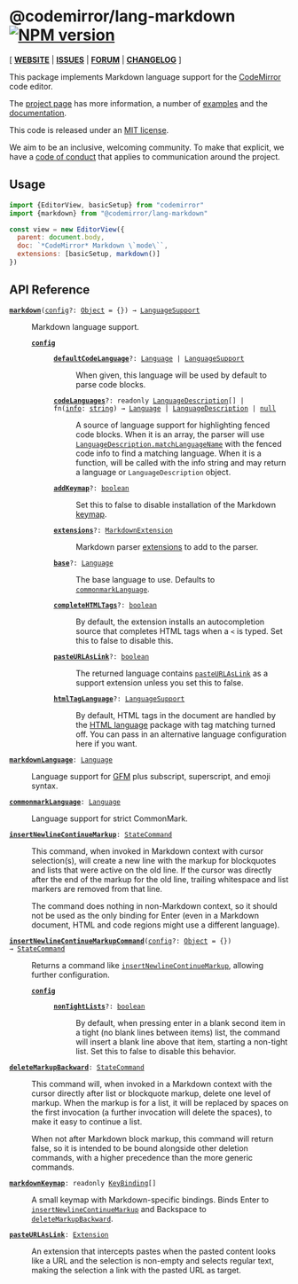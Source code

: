 <!-- NOTE: README.md is generated from src/README.md -->

# @codemirror/lang-markdown [![NPM version](https://img.shields.io/npm/v/@codemirror/lang-markdown.svg)](https://www.npmjs.org/package/@codemirror/lang-markdown)

[ [**WEBSITE**](https://codemirror.net/) | [**ISSUES**](https://github.com/codemirror/dev/issues) | [**FORUM**](https://discuss.codemirror.net/c/next/) | [**CHANGELOG**](https://github.com/codemirror/lang-markdown/blob/main/CHANGELOG.md) ]

This package implements Markdown language support for the
[CodeMirror](https://codemirror.net/) code editor.

The [project page](https://codemirror.net/) has more information, a
number of [examples](https://codemirror.net/examples/) and the
[documentation](https://codemirror.net/docs/).

This code is released under an
[MIT license](https://github.com/codemirror/lang-markdown/tree/main/LICENSE).

We aim to be an inclusive, welcoming community. To make that explicit,
we have a [code of
conduct](http://contributor-covenant.org/version/1/1/0/) that applies
to communication around the project.

## Usage

```javascript
import {EditorView, basicSetup} from "codemirror"
import {markdown} from "@codemirror/lang-markdown"

const view = new EditorView({
  parent: document.body,
  doc: `*CodeMirror* Markdown \`mode\``,
  extensions: [basicSetup, markdown()]
})
```

## API Reference

<dl>
<dt id="user-content-markdown">
  <code><strong><a href="#user-content-markdown">markdown</a></strong>(<a id="user-content-markdown^config" href="#user-content-markdown^config">config</a>&#8288;?: <a href="https://developer.mozilla.org/en-US/docs/Web/JavaScript/Reference/Global_Objects/Object">Object</a> = {}) → <a href="https://codemirror.net/docs/ref#language.LanguageSupport">LanguageSupport</a></code></dt>

<dd><p>Markdown language support.</p>
<dl><dt id="user-content-markdown^config">
  <code><strong><a href="#user-content-markdown^config">config</a></strong></code></dt>

<dd><dl><dt id="user-content-markdown^config.defaultcodelanguage">
  <code><strong><a href="#user-content-markdown^config.defaultcodelanguage">defaultCodeLanguage</a></strong>&#8288;?: <a href="https://codemirror.net/docs/ref#language.Language">Language</a> | <a href="https://codemirror.net/docs/ref#language.LanguageSupport">LanguageSupport</a></code></dt>

<dd><p>When given, this language will be used by default to parse code
blocks.</p>
</dd><dt id="user-content-markdown^config.codelanguages">
  <code><strong><a href="#user-content-markdown^config.codelanguages">codeLanguages</a></strong>&#8288;?: readonly <a href="https://codemirror.net/docs/ref#language.LanguageDescription">LanguageDescription</a>[] | fn(<a id="user-content-markdown^config.codelanguages^info" href="#user-content-markdown^config.codelanguages^info">info</a>: <a href="https://developer.mozilla.org/en-US/docs/Web/JavaScript/Reference/Global_Objects/String">string</a>) → <a href="https://codemirror.net/docs/ref#language.Language">Language</a> | <a href="https://codemirror.net/docs/ref#language.LanguageDescription">LanguageDescription</a> | <a href="https://developer.mozilla.org/en-US/docs/Web/JavaScript/Reference/Global_Objects/null">null</a></code></dt>

<dd><p>A source of language support for highlighting fenced code
blocks. When it is an array, the parser will use
<a href="https://codemirror.net/docs/ref/#language.LanguageDescription%5EmatchLanguageName"><code>LanguageDescription.matchLanguageName</code></a>
with the fenced code info to find a matching language. When it
is a function, will be called with the info string and may
return a language or <code>LanguageDescription</code> object.</p>
</dd><dt id="user-content-markdown^config.addkeymap">
  <code><strong><a href="#user-content-markdown^config.addkeymap">addKeymap</a></strong>&#8288;?: <a href="https://developer.mozilla.org/en-US/docs/Web/JavaScript/Reference/Global_Objects/Boolean">boolean</a></code></dt>

<dd><p>Set this to false to disable installation of the Markdown
<a href="#user-content-markdownkeymap">keymap</a>.</p>
</dd><dt id="user-content-markdown^config.extensions">
  <code><strong><a href="#user-content-markdown^config.extensions">extensions</a></strong>&#8288;?: <a href="https://github.com/lezer-parser/markdown#user-content-markdownextension">MarkdownExtension</a></code></dt>

<dd><p>Markdown parser
<a href="https://github.com/lezer-parser/markdown#user-content-markdownextension">extensions</a>
to add to the parser.</p>
</dd><dt id="user-content-markdown^config.base">
  <code><strong><a href="#user-content-markdown^config.base">base</a></strong>&#8288;?: <a href="https://codemirror.net/docs/ref#language.Language">Language</a></code></dt>

<dd><p>The base language to use. Defaults to
<a href="#user-content-commonmarklanguage"><code>commonmarkLanguage</code></a>.</p>
</dd><dt id="user-content-markdown^config.completehtmltags">
  <code><strong><a href="#user-content-markdown^config.completehtmltags">completeHTMLTags</a></strong>&#8288;?: <a href="https://developer.mozilla.org/en-US/docs/Web/JavaScript/Reference/Global_Objects/Boolean">boolean</a></code></dt>

<dd><p>By default, the extension installs an autocompletion source that
completes HTML tags when a <code>&lt;</code> is typed. Set this to false to
disable this.</p>
</dd><dt id="user-content-markdown^config.pasteurlaslink">
  <code><strong><a href="#user-content-markdown^config.pasteurlaslink">pasteURLAsLink</a></strong>&#8288;?: <a href="https://developer.mozilla.org/en-US/docs/Web/JavaScript/Reference/Global_Objects/Boolean">boolean</a></code></dt>

<dd><p>The returned language contains
<a href="#user-content-pasteurlaslink"><code>pasteURLAsLink</code></a> as a support
extension unless you set this to false.</p>
</dd><dt id="user-content-markdown^config.htmltaglanguage">
  <code><strong><a href="#user-content-markdown^config.htmltaglanguage">htmlTagLanguage</a></strong>&#8288;?: <a href="https://codemirror.net/docs/ref#language.LanguageSupport">LanguageSupport</a></code></dt>

<dd><p>By default, HTML tags in the document are handled by the <a href="https://github.com/codemirror/lang-html">HTML
language</a> package with
tag matching turned off. You can pass in an alternative language
configuration here if you want.</p>
</dd></dl></dd></dl></dd>
<dt id="user-content-markdownlanguage">
  <code><strong><a href="#user-content-markdownlanguage">markdownLanguage</a></strong>: <a href="https://codemirror.net/docs/ref#language.Language">Language</a></code></dt>

<dd><p>Language support for <a href="https://github.github.com/gfm/">GFM</a> plus
subscript, superscript, and emoji syntax.</p>
</dd>
<dt id="user-content-commonmarklanguage">
  <code><strong><a href="#user-content-commonmarklanguage">commonmarkLanguage</a></strong>: <a href="https://codemirror.net/docs/ref#language.Language">Language</a></code></dt>

<dd><p>Language support for strict CommonMark.</p>
</dd>
<dt id="user-content-insertnewlinecontinuemarkup">
  <code><strong><a href="#user-content-insertnewlinecontinuemarkup">insertNewlineContinueMarkup</a></strong>: <a href="https://codemirror.net/docs/ref#state.StateCommand">StateCommand</a></code></dt>

<dd><p>This command, when invoked in Markdown context with cursor
selection(s), will create a new line with the markup for
blockquotes and lists that were active on the old line. If the
cursor was directly after the end of the markup for the old line,
trailing whitespace and list markers are removed from that line.</p>
<p>The command does nothing in non-Markdown context, so it should
not be used as the only binding for Enter (even in a Markdown
document, HTML and code regions might use a different language).</p>
</dd>
<dt id="user-content-insertnewlinecontinuemarkupcommand">
  <code><strong><a href="#user-content-insertnewlinecontinuemarkupcommand">insertNewlineContinueMarkupCommand</a></strong>(<a id="user-content-insertnewlinecontinuemarkupcommand^config" href="#user-content-insertnewlinecontinuemarkupcommand^config">config</a>&#8288;?: <a href="https://developer.mozilla.org/en-US/docs/Web/JavaScript/Reference/Global_Objects/Object">Object</a> = {}) → <a href="https://codemirror.net/docs/ref#state.StateCommand">StateCommand</a></code></dt>

<dd><p>Returns a command like
<a href="#user-content-insertnewlinecontinuemarkup"><code>insertNewlineContinueMarkup</code></a>,
allowing further configuration.</p>
<dl><dt id="user-content-insertnewlinecontinuemarkupcommand^config">
  <code><strong><a href="#user-content-insertnewlinecontinuemarkupcommand^config">config</a></strong></code></dt>

<dd><dl><dt id="user-content-insertnewlinecontinuemarkupcommand^config.nontightlists">
  <code><strong><a href="#user-content-insertnewlinecontinuemarkupcommand^config.nontightlists">nonTightLists</a></strong>&#8288;?: <a href="https://developer.mozilla.org/en-US/docs/Web/JavaScript/Reference/Global_Objects/Boolean">boolean</a></code></dt>

<dd><p>By default, when pressing enter in a blank second item in a
tight (no blank lines between items) list, the command will
insert a blank line above that item, starting a non-tight list.
Set this to false to disable this behavior.</p>
</dd></dl></dd></dl></dd>
<dt id="user-content-deletemarkupbackward">
  <code><strong><a href="#user-content-deletemarkupbackward">deleteMarkupBackward</a></strong>: <a href="https://codemirror.net/docs/ref#state.StateCommand">StateCommand</a></code></dt>

<dd><p>This command will, when invoked in a Markdown context with the
cursor directly after list or blockquote markup, delete one level
of markup. When the markup is for a list, it will be replaced by
spaces on the first invocation (a further invocation will delete
the spaces), to make it easy to continue a list.</p>
<p>When not after Markdown block markup, this command will return
false, so it is intended to be bound alongside other deletion
commands, with a higher precedence than the more generic commands.</p>
</dd>
<dt id="user-content-markdownkeymap">
  <code><strong><a href="#user-content-markdownkeymap">markdownKeymap</a></strong>: readonly <a href="https://codemirror.net/docs/ref#view.KeyBinding">KeyBinding</a>[]</code></dt>

<dd><p>A small keymap with Markdown-specific bindings. Binds Enter to
<a href="#user-content-insertnewlinecontinuemarkup"><code>insertNewlineContinueMarkup</code></a>
and Backspace to
<a href="#user-content-deletemarkupbackward"><code>deleteMarkupBackward</code></a>.</p>
</dd>
<dt id="user-content-pasteurlaslink">
  <code><strong><a href="#user-content-pasteurlaslink">pasteURLAsLink</a></strong>: <a href="https://codemirror.net/docs/ref#state.Extension">Extension</a></code></dt>

<dd><p>An extension that intercepts pastes when the pasted content looks
like a URL and the selection is non-empty and selects regular
text, making the selection a link with the pasted URL as target.</p>
</dd>
</dl>
